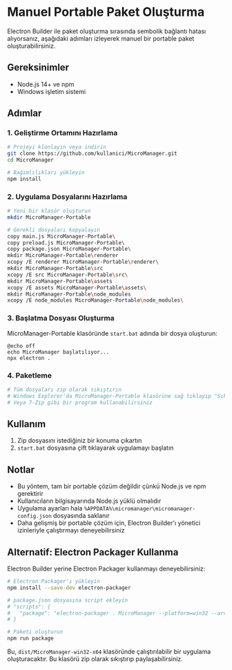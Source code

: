 # Manuel Portable Paket Oluşturma

Electron Builder ile paket oluşturma sırasında sembolik bağlantı hatası alıyorsanız, aşağıdaki adımları izleyerek manuel bir portable paket oluşturabilirsiniz.

## Gereksinimler

- Node.js 14+ ve npm
- Windows işletim sistemi

## Adımlar

### 1. Geliştirme Ortamını Hazırlama

```bash
# Projeyi klonlayın veya indirin
git clone https://github.com/kullanici/MicroManager.git
cd MicroManager

# Bağımlılıkları yükleyin
npm install
```

### 2. Uygulama Dosyalarını Hazırlama

```bash
# Yeni bir klasör oluşturun
mkdir MicroManager-Portable

# Gerekli dosyaları kopyalayın
copy main.js MicroManager-Portable\
copy preload.js MicroManager-Portable\
copy package.json MicroManager-Portable\
mkdir MicroManager-Portable\renderer
xcopy /E renderer MicroManager-Portable\renderer\
mkdir MicroManager-Portable\src
xcopy /E src MicroManager-Portable\src\
mkdir MicroManager-Portable\assets
xcopy /E assets MicroManager-Portable\assets\
mkdir MicroManager-Portable\node_modules
xcopy /E node_modules MicroManager-Portable\node_modules\
```

### 3. Başlatma Dosyası Oluşturma

MicroManager-Portable klasöründe `start.bat` adında bir dosya oluşturun:

```batch
@echo off
echo MicroManager başlatılıyor...
npx electron .
```

### 4. Paketleme

```bash
# Tüm dosyaları zip olarak sıkıştırın
# Windows Explorer'da MicroManager-Portable klasörüne sağ tıklayıp "Sıkıştırılmış klasöre gönder" seçeneğini kullanabilirsiniz
# Veya 7-Zip gibi bir program kullanabilirsiniz
```

## Kullanım

1. Zip dosyasını istediğiniz bir konuma çıkartın
2. `start.bat` dosyasına çift tıklayarak uygulamayı başlatın

## Notlar

- Bu yöntem, tam bir portable çözüm değildir çünkü Node.js ve npm gerektirir
- Kullanıcıların bilgisayarında Node.js yüklü olmalıdır
- Uygulama ayarları hala `%APPDATA%\micromanager\micromanager-config.json` dosyasında saklanır
- Daha gelişmiş bir portable çözüm için, Electron Builder'ı yönetici izinleriyle çalıştırmayı deneyebilirsiniz

## Alternatif: Electron Packager Kullanma

Electron Builder yerine Electron Packager kullanmayı deneyebilirsiniz:

```bash
# Electron Packager'ı yükleyin
npm install --save-dev electron-packager

# package.json dosyasına script ekleyin
# "scripts": {
#   "package": "electron-packager . MicroManager --platform=win32 --arch=x64 --out=dist --overwrite"
# }

# Paketi oluşturun
npm run package
```

Bu, `dist/MicroManager-win32-x64` klasöründe çalıştırılabilir bir uygulama oluşturacaktır. Bu klasörü zip olarak sıkıştırıp paylaşabilirsiniz. 
